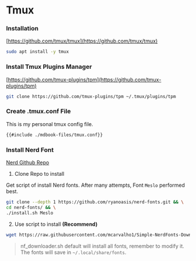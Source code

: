 # Tmux

### Installation

[https://github.com/tmux/tmux](https://github.com/tmux/tmux)

```bash
sudo apt install -y tmux
```

### Install Tmux Plugins Manager

[https://github.com/tmux-plugins/tpm](https://github.com/tmux-plugins/tpm)

```bash
git clone https://github.com/tmux-plugins/tpm ~/.tmux/plugins/tpm
```

### Create .tmux.conf File

This is my personal tmux config file.

```bash
{{#include ./mdbook-files/tmux.conf}}
```

### Install Nerd Font

[Nerd Github Repo](https://github.com/ryanoasis/nerd-fonts)

1. Clone Repo to install

Get script of install Nerd fonts. After many attempts, Font `Meslo` performed best.

```bash
git clone --depth 1 https://github.com/ryanoasis/nerd-fonts.git && \
cd nerd-fonts/ && \
./install.sh Meslo
```

2. Use script to install **(Recommend)**

```bash
wget https://raw.githubusercontent.com/mcarvalho1/Simple-NerdFonts-Downloader/c7854dae2153aa199277926bed4b992488b65a3d/nf_downloader.sh
```

> nf_downloader.sh default will install all fonts, remember to modify it. The fonts will save in `~/.local/share/fonts`.
